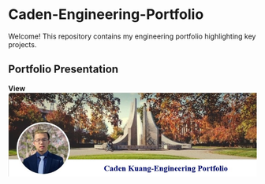 # Caden-Engineering-Portfolio
Welcome! This repository contains my engineering portfolio highlighting key projects.
## Portfolio Presentation
**View**  
![Portfolio Screenshot](portfoliome.jpg)
